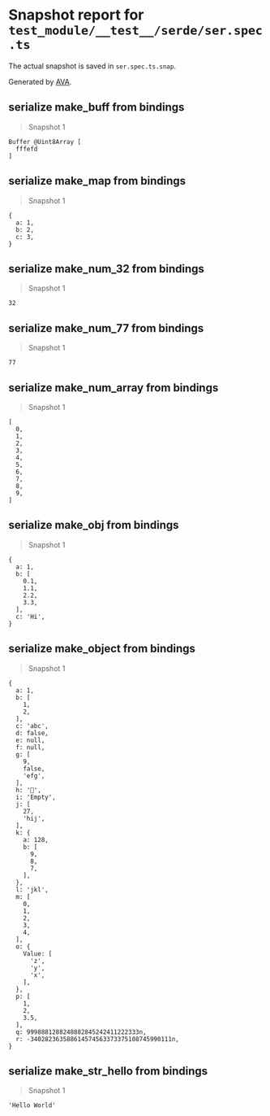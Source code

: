 # Snapshot report for `test_module/__test__/serde/ser.spec.ts`

The actual snapshot is saved in `ser.spec.ts.snap`.

Generated by [AVA](https://avajs.dev).

## serialize make_buff from bindings

> Snapshot 1

    Buffer @Uint8Array [
      fffefd
    ]

## serialize make_map from bindings

> Snapshot 1

    {
      a: 1,
      b: 2,
      c: 3,
    }

## serialize make_num_32 from bindings

> Snapshot 1

    32

## serialize make_num_77 from bindings

> Snapshot 1

    77

## serialize make_num_array from bindings

> Snapshot 1

    [
      0,
      1,
      2,
      3,
      4,
      5,
      6,
      7,
      8,
      9,
    ]

## serialize make_obj from bindings

> Snapshot 1

    {
      a: 1,
      b: [
        0.1,
        1.1,
        2.2,
        3.3,
      ],
      c: 'Hi',
    }

## serialize make_object from bindings

> Snapshot 1

    {
      a: 1,
      b: [
        1,
        2,
      ],
      c: 'abc',
      d: false,
      e: null,
      f: null,
      g: [
        9,
        false,
        'efg',
      ],
      h: '🤷',
      i: 'Empty',
      j: [
        27,
        'hij',
      ],
      k: {
        a: 128,
        b: [
          9,
          8,
          7,
        ],
      },
      l: 'jkl',
      m: [
        0,
        1,
        2,
        3,
        4,
      ],
      o: {
        Value: [
          'z',
          'y',
          'x',
        ],
      },
      p: [
        1,
        2,
        3.5,
      ],
      q: 9998881288248882845242411222333n,
      r: -340282363588614574563373375108745990111n,
    }

## serialize make_str_hello from bindings

> Snapshot 1

    'Hello World'
